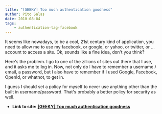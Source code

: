 ```yaml
---
title: "[GEEKY] Too much authentication goodness"
author: Pito Salas
date: 2010-08-04
tags:
    - authentication-tag-facebook
---
```


It seems like nowadays, to be a cool, 21st century kind of application, you
need to allow me to use my facebook, or google, or yahoo, or twitter, or …
account to access a site. Ok, sounds like a fine idea, don't you think?

Here's the problem. I go to one of the zillions of sites out there that I use,
and it asks me to log in. Now, not only do I have to remember a username /
email, a password, but I also have to remember if I used Google, Facebook,
OpenId, or whatnot, to get in.

I guess I should set a policy for myself to never use anything other than the
built in username/password. That's probably a better policy for security as
well.


* **Link to site:** **[[GEEKY] Too much authentication goodness](None)**
